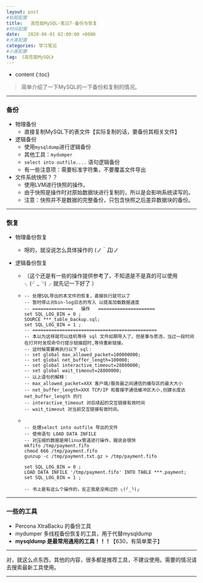```yaml
---
layout: post
#标题配置
title:   高性能MySQL-笔记7-备份与恢复
#时间配置
date:   2020-06-01 02:00:00 +0800
#大类配置
categories: 学习笔记
#小类配置
tag: 《高性能MySQL》
---
```


* content
{:toc}



> 简单介绍了一下MySQL的一下备份和复制的情况。

---

### 备份

* 物理备份
  * 直接复制MySQL下的表文件【实际复制的话，要备份其相关文件】
* 逻辑备份
  * 使用`mysqldump`进行逻辑备份
  * 其他工具：`mydumper`
  * `select into outfile....` 语句逻辑备份
  * 有一些注意项：需要标准字符集，不要覆盖文件导出
* 文件系统快照？？
  * 使用LVM进行快照的操作。
  * 由于快照是操作时对原始数据块进行复制的，所以是会影响系统读写的。
  * 注意：快照并不是数据的完整备份，只包含快照之后差异数据块的备份。

---

### 恢复

* 物理备份恢复

  * 呀的，就没说怎么具体操作的  (ノ｀Д)ノ 

* 逻辑备份恢复

  * （这个还是有一些的操作提供参考了，不知道是不是真的可以使用  ╮(╯_╰)╭  就先记一下好了 ）

  * ```mysql
    -- 处理SQL导出的本文件的恢复，直接执行就可以了
    -- 暂时停止对bin-log日志的写入 以提高加载数据速度
    -- ===============   操作   =====================
    set SQL_LOG_BIN = 0 ; 
    SOURCE ***_table_backup.sql;
    set SQL_LOG_BIN = 1 ;
    -- ==============================================
    -- 本以为这样就可以挂机等待 sql 文件如期导入了，但是事与愿违，当过一段时间在打开时发现命令行提示链接超时,等待重新链接。
    -- 这时候需要再执行以下 sql：
    -- set global max_allowed_packet=100000000;
    -- set global net_buffer_length=100000;
    -- set global interactive_timeout=28800000;
    -- set global wait_timeout=28800000;
    -- 以上语句的解释：
    -- max_allowed_packet=XXX 客户端/服务器之间通信的缓存区的最大大小
    -- net_buffer_length=XXX TCP/IP 和套接字通信缓冲区大小,创建长度达 net_buffer_length 的行
    -- interactive_timeout 对后续起的交互链接有效时间
    -- wait_timeout 对当前交互链接有效时间。
    ```

  * ```mysql
    
    -- 处理select into outfile 导出的文件
    -- 使用语句 LOAD DATA INFILE 
    -- 对压缩的数据是用linux管道进行操作，据说会很快
    mkfifo /tmp/payment.fifo
    chmod 666 /tmp/payment.fifo
    gunzup -c /tmp/payment.txt.gz > /tmp/payment.fifo
    
    set SQL_LOG_BIN = 0 ; 
    LOAD DATA INFILE '/tmp/payment.fifo' INTO TABLE ***.payment;
    set SQL_LOG_BIN = 1 ;
    
    -- 书上是有这么个操作的，反正我是没用过的 ╮(╯_╰)╭ 
    ```

---

### 一些的工具

* Percona XtraBacku 的备份工具
* mydumper 多线程备份恢复的工具，用于代替mysqldump
* **mysqldump 是最常用通用的工具！！！**【630，有简单栗子】

---

对，就这么点东西，其他的内容，很多都是推荐工具，不建议使用。需要的情况请去搜索最新工具使用。

---











